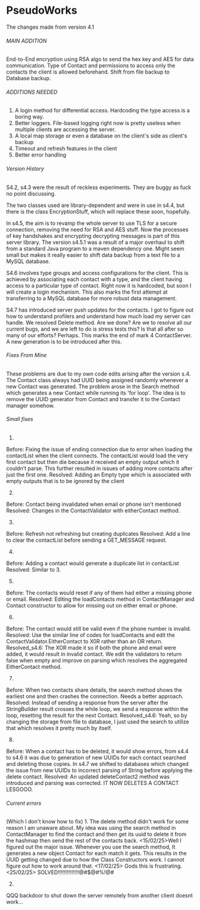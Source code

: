 # PseudoWorks
The changes made from version 4.1




###### MAIN ADDITION ######
End-to-End encryption using RSA algo to send the hex key and AES for data communication.
Type of Contact and permissions to access only the contacts the client is allowed beforehand.
Shift from file backup to Database backup.



###### ADDITIONS NEEDED ######
1. A login method for differential access. Hardcoding the type access is a boring way.
2. Better loggers. File-based logging right now is pretty useless when multiple clients are accessing the server.
3. A local map storage or even a database on the client's side as client's backup
4. Timeout and refresh features in the client
5. Better error handling



###### Version History ######
S4.2, s4.3 were the result of reckless experiments. They are buggy as fuck no point discussing.

The two classes used are library-dependent and were in use in s4.4, but there is the class EncryptionStuff, which will replace these soon, hopefully.

In s4.5, the aim is to revamp the whole server to use TLS for a secure connection, removing the need for RSA and AES stuff. Now the processes of key handshakes and encrypting decrypting messages is
part of this server library.
The version s4.5.1 was a result of a major overhaul to shift from a standard Java program to a maven dependency one. Might seem small but makes it really easier to shift data backup from a text file
to a MySQL database.

S4.6 involves type groups and access configurations for the client. This is achieved by associating each contact with a type,
and the client having access to a particular type of contact. Right now it is hardcoded, but soon I will create a login mechanism.
This also marks the first attempt at transferring to a MySQL database for more robust data management.

S4.7 has introduced server push updates for the contacts. I got to figure out how to understand profilers and understand how much load my server can handle.
We resolved Delete method.
Are we done? Are we to resolve all our current bugs, and we are left to do is stress tests this? Is that all after so many of our efforts?
Perhaps. This marks the end of mark 4 ContactServer. A new generation is to be introduced after this.

###### Fixes From Mine ######
These problems are due to my own code edits arising after the version s.4.
The Contact class always had UUID being assigned randomly whenever a new Contact was generated. The problem arose in the Search method which generates a new Contact
while running its 'for loop'. The idea is to remove the UUID generator from Contact and transfer it to the Contact manager somehow.



###### Small fixes ######
1.
Before: Fixing the issue of ending connection due to error when loading the contactList when the client connects.
The contactList would load the very first contact but then die because it received an empty output which it couldn't parse.
This further resulted in issues of adding more contacts after just the first one.
Resolved: Adding an Empty type which is associated with empty outputs that is to be ignored by the client

2.
Before: Contact being invalidated when email or phone isn't mentioned
Resolved: Changes in the ContactValidator with eitherContact method.

3.
Before: Refresh not refreshing but creating duplicates
Resolved: Add a line to clear the contactList before sending a GET_MESSAGE request.

4.
Before: Adding a contact would generate a duplicate list in contactList
Resolved: Similar to 3.

5.
Before: The contacts would reset if any of them had either a missing phone or email.
Resolved: Editing the loadContacts method in ContactManager and Contact constructor to allow for missing out on either email or
phone.

6.
Before: The contact would still be valid even if the phone number is invalid.
Resolved: Use the similar line of codes for loadContacts and edit the ContactValidator.EitherContact to X0R rather than an OR return.
Resolved_s4.6: The XOR made it so if both the phone and email were added, it would result in invalid contact. We edit the validators to return false when empty and
improve on parsing which resolves the aggregated EitherContact method.

7.
Before: When two contacts share details, the search method shows the earliest one and then crashes the connection. Needs a better
        approach.
Resolved: Instead of sending a response from the server after the StringBuilder result crosses the while loop, we send a response within the loop, resetting the result for the next Contact.
Resolved_s4.6: Yeah, so by changing the storage from file to database, I just used the search to utilize that which resolves it pretty much by itself.

8.   
Before: When a contact has to be deleted, it would show errors, from s4.4 to s4.6 it was due to generation of new UUIDs for each contact searched and deleting those copies.
In s4.7 we shifted to databases which changed the issue from new UUIDs to incorrect parsing of String before applying the delete contact. 
Resolved: An updated deleteContact2 method was introduced and parsing was corrected. IT NOW DELETES A CONTACT LESGOOO.

###### Current errors ######
(Which I don't know how to fix)
1.
<Weeks ago>The delete method didn't work for some reason I am unaware about. My idea was using the search method in ContactManager
to find the contact and then get its uuid to delete it from the hashmap then send the rest of the contacts back.
<15/02/25>Well I figured out the major issue. Whenever you use the search method, It generates a new object Contact for each match it gets.
This results in the UUID getting changed due to how the Class Constructors work. I cannot figure out how to work around that.
<17/02/25> Gods this is frustrating.
<25/02/25> SOLVED!!!!!!!!!!!!!!@#$@#%!@#


2.
QQQ backdoor to shut down the server remotely from another client doesnt work...
